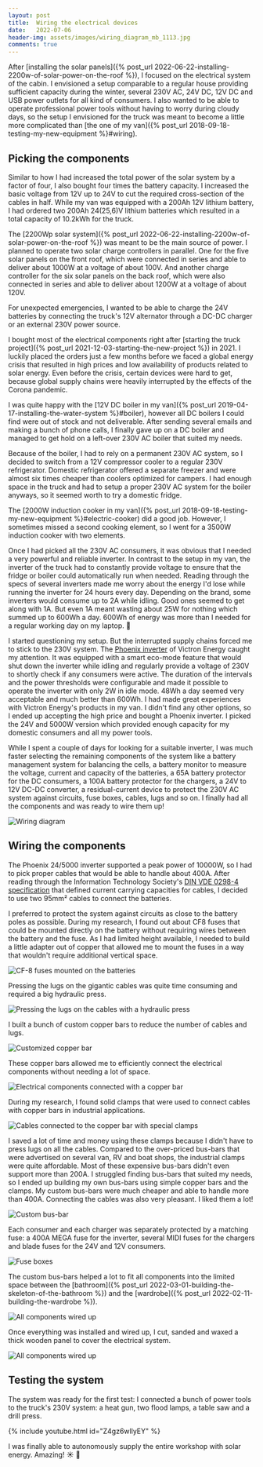 ```yaml
---
layout: post
title:  Wiring the electrical devices
date:   2022-07-06
header-img: assets/images/wiring_diagram_mb_1113.jpg
comments: true
---
```


After [installing the solar panels]({% post_url 2022-06-22-installing-2200w-of-solar-power-on-the-roof %}), I focused on the electrical system of the cabin. I envisioned a setup comparable to a regular house providing sufficient capacity during the winter, several 230V AC, 24V DC, 12V DC and USB power outlets for all kind of consumers. I also wanted to be able to operate professional power tools without having to worry during cloudy days, so the setup I envisioned for the truck was meant to become a little more complicated than [the one of my van]({% post_url 2018-09-18-testing-my-new-equipment %}#wiring).

## Picking the components

Similar to how I had increased the total power of the solar system by a factor of four, I also bought four times the battery capacity. I increased the basic voltage from 12V up to 24V to cut the required cross-section of the cables in half. While my van was equipped with a 200Ah 12V lithium battery, I had ordered two 200Ah 24(25,6)V lithium batteries which resulted in a total capacity of 10.2kWh for the truck.

The [2200Wp solar system]({% post_url 2022-06-22-installing-2200w-of-solar-power-on-the-roof %}) was meant to be the main  source of power. I planned to operate two solar charge controllers in parallel. One for the five solar panels on the front roof, which were connected in series and able to deliver about 1000W at a voltage of about 100V. And another charge controller for the six solar panels on the back roof, which were also connected in series and able to deliver about 1200W at a voltage of about 120V.

For unexpected emergencies, I wanted to be able to charge the 24V batteries by connecting the truck's 12V alternator through a DC-DC charger or an external 230V power source.

I bought most of the electrical components right after [starting the truck project]({% post_url 2021-12-03-starting-the-new-project %}) in 2021. I luckily placed the orders just a few months before we faced a global energy crisis that resulted in high prices and low availability of products related to solar energy. Even before the crisis, certain devices were hard to get, because global supply chains were heavily interrupted by the effects of the Corona pandemic.

I was quite happy with the [12V DC boiler in my van]({% post_url 2019-04-17-installing-the-water-system %}#boiler), however all DC boilers I could find were out of stock and not deliverable. After sending several emails and making a bunch of phone calls, I finally gave up on a DC boiler and managed to get hold on a left-over 230V AC boiler that suited my needs.

Because of the boiler, I had to rely on a permanent 230V AC system, so I decided to switch from a 12V compressor cooler to a regular 230V refrigerator. Domestic refrigerator offered a separate freezer and were almost six times cheaper than coolers optimized for campers. I had enough space in the truck and had to setup a proper 230V AC system for the boiler anyways, so it seemed worth to try a domestic fridge.

The [2000W induction cooker in my van]({% post_url 2018-09-18-testing-my-new-equipment %}#electric-cooker) did a good job. However, I sometimes missed a second cooking element, so I went for a 3500W induction cooker with two elements.

Once I had picked all the 230V AC consumers, it was obvious that I needed a very powerful and reliable inverter. In contrast to the setup in my van, the inverter of the truck had to constantly provide voltage to ensure that the fridge or boiler could automatically run when needed. Reading through the specs of several inverters made me worry about the energy I'd lose while running the inverter for 24 hours every day. Depending on the brand, some inverters would consume up to 2A while idling. Good ones seemed to get along with 1A. But even 1A meant wasting about 25W for nothing which summed up to 600Wh a day. 600Wh of energy was more than I needed for a regular working day on my laptop. :see_no_evil:

I started questioning my setup. But the interrupted supply chains forced me to stick to the 230V system. The [Phoenix inverter](https://www.victronenergy.com/inverters/phoenix-inverter-smart) of Victron Energy caught my attention. It was equipped with a smart eco-mode feature that would shut down the inverter while idling and regularly provide a voltage of 230V to shortly check if any consumers were active. The duration of the intervals and the power thresholds were configurable and made it possible to operate the inverter with only 2W in idle mode. 48Wh a day seemed very acceptable and much better than 600Wh. I had made great experiences with Victron Energy's products in my van. I didn't find any other options, so I ended up accepting the high price and bought a Phoenix inverter. I picked the 24V and 5000W version which provided enough capacity for my domestic consumers and all my power tools.

While I spent a couple of days for looking for a suitable inverter, I was much faster selecting the remaining components of the system like a battery management system for balancing the cells, a battery monitor to measure the voltage, current and capacity of the batteries, a 65A battery protector for the DC consumers, a 100A battery protector for the chargers, a 24V to 12V DC-DC converter, a residual-current device to protect the 230V AC system against circuits, fuse boxes, cables, lugs and so on. I finally had all the components and was ready to wire them up!

![Wiring diagram](/assets/images/wiring_diagram_mb_1113.jpg)

## Wiring the components

The Phoenix 24/5000 inverter supported a peak power of 10000W, so I had to pick proper cables that would be able to handle about 400A. After reading through the Information Technology Society's [DIN VDE 0298-4 specification](https://www.vde-verlag.de/buecher/leseprobe/9783800746910_PROBE_01.pdf) that defined current carrying capacities for cables, I decided to use two 95mm² cables to connect the batteries.

I preferred to protect the system against circuits as close to the battery poles as possible. During my research, I found out about CF8 fuses that could be mounted directly on the battery without requiring wires between the battery and the fuse. As I had limited height available, I needed to build a little adapter out of copper that allowed me to mount the fuses in a way that wouldn't require additional vertical space.

![CF-8 fuses mounted on the batteries](/assets/images/IMG_4201.jpg)

Pressing the lugs on the gigantic cables was quite time consuming and required a big hydraulic press.

![Pressing the lugs on the cables with a hydraulic press](/assets/images/IMG_4187.jpg)

I built a bunch of custom copper bars to reduce the number of cables and lugs.

![Customized copper bar](/assets/images/IMG_4192.jpg)

These copper bars allowed me to efficiently connect the electrical components without needing a lot of space.

![Electrical components connected with a copper bar](/assets/images/IMG_4196.jpg)

During my research, I found solid clamps that were used to connect cables with copper bars in industrial applications.

![Cables connected to the copper bar with special clamps](/assets/images/IMG_4200.jpg)

I saved a lot of time and money using these clamps because I didn't have to press lugs on all the cables. Compared to the over-priced bus-bars that were advertised on several van, RV and boat shops, the industrial clamps were quite affordable. Most of these expensive bus-bars didn't even support more than 200A. I struggled finding bus-bars that suited my needs, so I ended up building my own bus-bars using simple copper bars and the clamps. My custom bus-bars were much cheaper and able to handle more than 400A. Connecting the cables was also very pleasant. I liked them a lot!

![Custom bus-bar](/assets/images/IMG_4751.jpg)

Each consumer and each charger was separately protected by a matching fuse: a 400A MEGA fuse for the inverter, several MIDI fuses for the chargers and blade fuses for the 24V and 12V consumers.

![Fuse boxes](/assets/images/IMG_4753.jpg)

The custom bus-bars helped a lot to fit all components into the limited space between the [bathroom]({% post_url 2022-03-01-building-the-skeleton-of-the-bathroom %}) and the [wardrobe]({% post_url 2022-02-11-building-the-wardrobe %}).

![All components wired up](/assets/images/IMG_4749.jpg)

Once everything was installed and wired up, I cut, sanded and waxed a thick wooden panel to cover the electrical system.

![All components wired up](/assets/images/IMG_4732.jpg)

## Testing the system

The system was ready for the first test: I connected a bunch of power tools to the truck's 230V system: a heat gun, two flood lamps, a table saw and a drill press.

{% include youtube.html id="Z4gz6wllyEY" %}

I was finally able to autonomously supply the entire workshop with solar energy. Amazing! :sunny: :electric_plug: 
